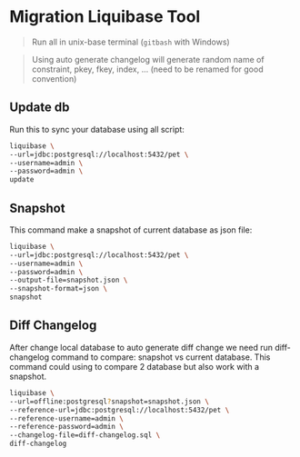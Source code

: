 # Migration Liquibase Tool
> Run all in unix-base terminal (`gitbash` with Windows)

> Using auto generate changelog will generate random name of constraint, pkey, fkey, index, ... (need to be renamed for good convention)

## Update db
Run this to sync your database using all script:
```bash
liquibase \
--url=jdbc:postgresql://localhost:5432/pet \
--username=admin \
--password=admin \
update
```

## Snapshot
This command make a snapshot of current database as json file:
```bash
liquibase \
--url=jdbc:postgresql://localhost:5432/pet \
--username=admin \
--password=admin \
--output-file=snapshot.json \
--snapshot-format=json \
snapshot
```

## Diff Changelog
After change local database to auto generate diff change we need run diff-changelog command to compare: snapshot vs current database.
This command could using to compare 2 database but also work with a snapshot.
```bash
liquibase \
--url=offline:postgresql?snapshot=snapshot.json \
--reference-url=jdbc:postgresql://localhost:5432/pet \
--reference-username=admin \
--reference-password=admin \
--changelog-file=diff-changelog.sql \
diff-changelog
```
